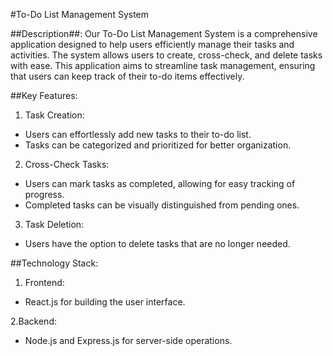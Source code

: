 #To-Do List Management System

##Description##:
Our To-Do List Management System is a comprehensive application designed to help users efficiently manage their tasks and activities. The system allows users to create, cross-check, and delete tasks with ease. This application aims to streamline task management, ensuring that users can keep track of their to-do items effectively.


##Key Features:

1. Task Creation:
 - Users can effortlessly add new tasks to their to-do list.
 - Tasks can be categorized and prioritized for better organization.


2. Cross-Check Tasks:
 - Users can mark tasks as completed, allowing for easy tracking of progress.
 - Completed tasks can be visually distinguished from pending ones.

3. Task Deletion:
 - Users have the option to delete tasks that are no longer needed.

##Technology Stack:

1. Frontend:
 - React.js for building the user interface.

2.Backend:
 - Node.js and Express.js for server-side operations.


